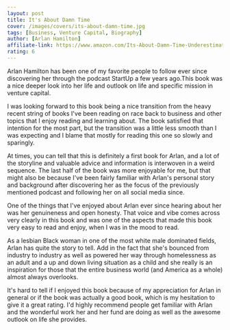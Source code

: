 ```yaml
---
layout: post
title: It's About Damn Time
cover: /images/covers/its-about-damn-time.jpg
tags: [Business, Venture Capital, Biography]
author: [Arlan Hamilton]
affiliate-link: https://www.amazon.com/Its-About-Damn-Time-Underestimated/dp/0593136411
rating: 6
---
```


Arlan Hamilton has been one of my favorite people to follow ever since discovering her through the podcast StartUp a few years ago.This book was a nice deeper look into her life and outlook on life and specific mission in venture capital.

I was looking forward to this book being a nice transition from the heavy recent string of books I've been reading on race back to business and other topics that I enjoy reading and learning about. The book satisfied that intention for the most part, but the transition was a little less smooth than I was expecting and I blame that mostly for reading this one so slowly and sparingly.

At times, you can tell that this is definitely a first book for Arlan, and a lot of the storyline and valuable advice and information is interwoven in a weird sequence. The last half of the book was more enjoyable for me, but that might also be because I've been fairly familiar with Arlan's personal story and background after discovering her as the focus of the previously mentioned podcast and following her on all social media since.

One of the things that I've enjoyed about Arlan ever since hearing about her was her genuineness and open honesty. That voice and vibe comes across very clearly in this book and was one of the aspects that made this book very easy to read and enjoy, when I was in the mood to read.

As a lesbian Black woman in one of the most white male dominated fields, Arlan has quite the story to tell. Add in the fact that she's bounced from industry to industry as well as powered her way through homelessness as an adult and a up and down living situation as a child and she really is an inspiration for those that the entire business world (and America as a whole) almost always overlooks.

It's hard to tell if I enjoyed this book because of my appreciation for Arlan in general or if the book was actually a good book, which is my hesitation to give it a great rating. I'd highly recommend people get familiar with Arlan and the wonderful work her and her fund are doing as well as the awesome outlook on life she provides.